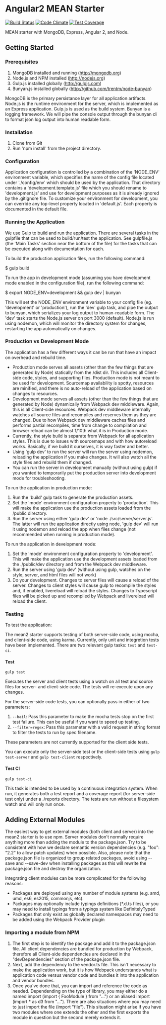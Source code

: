 # Angular2 MEAN Starter #

[![Build Status](https://travis-ci.org/Asymmetrik/mean2-starter.svg?branch=staging)](https://travis-ci.org/Asymmetrik/mean2-starter)
[![Code Climate](https://codeclimate.com/github/Asymmetrik/mean2-starter/badges/gpa.svg)](https://codeclimate.com/github/Asymmetrik/mean2-starter)
[![Test Coverage](https://codeclimate.com/github/Asymmetrik/mean2-starter/badges/coverage.svg)](https://codeclimate.com/github/Asymmetrik/mean2-starter/coverage)

MEAN starter with MongoDB, Express, Angular 2, and Node.

## Getting Started ##

### Prerequisites ###
1. MongoDB installed and running (http://mongodb.org)
1. Node.js and NPM installed (http://nodejs.org)
1. Gulp.js installed globally (http://gulpjs.com)
1. Bunyan.js installed globally (http://github.com/trentm/node-bunyan)

MongoDB is the primary persistance layer for all application artifacts.
Node.js is the runtime environment for the server, which is implemented as an Express application.
Gulp.js is used as the build system.
Bunyan is a logging framework. We will pipe the console output through the bunyan cli to format json log output into human readable form.


### Installation ###
1. Clone from Git
1. Run 'npm install' from the project directory.


### Configuration ###
Application configuration is controlled by a combination of the 'NODE_ENV' environment variable, which specifies the name of the config file located under './config/env' which should be used by the application. That directory contains a 'development.template.js' file which you should rename to 'development.js' and use for development purposes as it is already ignored by the .gitignore file. To customize your environment for development, you can override any top-level property located in 'default.js'. Each property is documented in the default file.


### Running the Application ###
We use Gulp to build and run the application. There are several tasks in the gulpfile that can be used to build/run/test the application. See gulpfile.js (the 'Main Tasks' section near the bottom of the file) for the tasks that can be executed along with documentation for each.

To build the production application files, run the following command:

$ gulp build

To run the app in development mode (assuming you have development mode enabled in the configuration file), run the following command:

$ export NODE_ENV=development && gulp dev | bunyan

This will set the NODE_ENV environment variable to your config file (eg. 'development' or 'production'), run the 'dev' gulp task, and pipe the output to bunyan, which serializes your log output to human-readable form.
The 'dev' task starts the Node.js server on port 3000 (default). Node.js is run using nodemon, which will monitor the directory system for changes, restarting the app automatically on changes.


### Production vs Development Mode ###
The application has a few different ways it can be run that have an impact on overhead and rebuild time.

* Production mode serves all assets (other than the few things that are generated by Node) statically from the /dist dir. This includes all Client-side code, styles, and supporting files. Production mode is not meant to be used for development. Sourcemap availability is spotty, resources are minified, and there is no auto-reload of the application based on changes to resources.
* Development mode serves all assets (other than the few things that are generated by Node) dynamically from Webpack dev middleware. Again, this is all Client-side resources. Webpack dev middleware internally watches all source files and recompiles and reserves them as they are changed. Due to how Webpack dev middleware caches files and performs partial recompiles, time from change to compilation and browser reload can be almost 1/10th what it is in Production mode.
* Currently, the style build is separate from Webpack for all application styles. This is due to issues with sourcemaps and with how autoreload works. Basically, if we build it ourselves, it is way faster and better.
* Using 'gulp dev' to run the server will run the server using nodemon, reloading the application if you make changes. It will also watch all the style files and rebuild them if changed.
* You can run the server in development manually (without using gulp) if you wanted to temporarily put the production server into development mode for troubleshooting.


To run the application in production mode:

1. Run the 'build' gulp task to generate the production assets.
1. Set the 'mode' environment configuration property to 'production'. This will make the application use the production assets loaded from the /public directory.
1. Run the server using either 'gulp dev' or 'node ./src/server/server.js'. The latter will run the application directly using node, 'gulp dev' will run it using nodemon and reload the app when files change (not recommended when running in production mode).


To run the application in development mode:

1. Set the 'mode' environment configuration property to 'development'. This will make the application use the development assets loaded from the ./public/dev directory and from the Webpack dev middleware.
1. Run the server using 'gulp dev' (without using gulp, watches on the style, server, and html files will not work)
1. Do your development. Changes to server files will cause a reload of the server. Changes to client styles will cause gulp to recompile the styles and, if enabled, livereload will reload the styles. Changes to Typescript files will be picked up and recompiled by Webpack and livereload will reload the client.


### Testing ###
To test the application:

The mean2 starter supports testing of both server-side code, using mocha, and client-side code, using karma. Currently, only unit and integretion tests have been implemented. There are two relevant gulp tasks: `test` and `test-ci`.


#### Test ####
`gulp test`

Executes the server and client tests using a watch on all test and source files for server- and client-side code. The tests will re-execute upon any changes.

For the server-side code tests, you can optionally pass in either of two parameters:

1. `--bail`: Pass this parameter to make the mocha tests stop on the first test failure. This can be useful if you want to speed up testing.
1. `--filter=regex`: Pass this parameter with a valid request in string format to filter the tests to run by spec filename.

These parameters are not currently supported for the client side tests.

You can execute only the server-side test or the client-side tests using `gulp test-server` and `gulp test-client` respectively.


#### Test CI ####
`gulp test-ci`

This task is intended to be used by a continuous integration system. When run, it generates both a test report and a coverage report (for server-side test only) under a ./reports directory. The tests are run without a filesystem watch and will only run once.


## Adding External Modules ##
The easiest way to get external modules (both client and server) into the mean2 starter is to use npm. Server modules don't normally require anything more than adding the module to the package.json. Try to be consistent with how we declare semantic version dependencies (e.g. "foo": "2.2" to allow patch updates) when possible. Also, please note that the package.json file is organized to group related packages, avoid using --save and --save-dev when installing packages as this will rewrite the package.json file and destroy the organization.

Integrating client modules can be more complicated for the following reasons:
* Packages are deployed using any number of module systems (e.g. amd, umd, es6, es2015, commonjs, etc).
* Packages may optionally include typings definitions (*.d.ts files), or you may need to install typings from a typings system like DefinitelyTyped
* Packages that only exist as globally declared namespaces may need to be added using the Webpack Provider plugin


### Importing a module from NPM ###

1. The first step is to identify the package and add it to the package.json file. All client dependencies are bundled for production by Webpack, therefore all Client-side dependencies are declared in the "devDependencies" section of the package.json file.
1. Next, add the dependency to the vendor.ts file. This isn't necessary to make the application work, but it is how Webpack understands what is application code versus vendor code and bundles it into the application and vendor bundles.
1. Once you've done that, you can import and reference the code as needed. Dependending on the type of library, you may either do a named import (import { FooModule } from "...") or an aliased import (import * as d3 from "..."). There are also situations where you may need to just import the file (import "file"). This situation might arise if you have two modules where one extends the other and the first exports the module in question but the second merely extends it.

